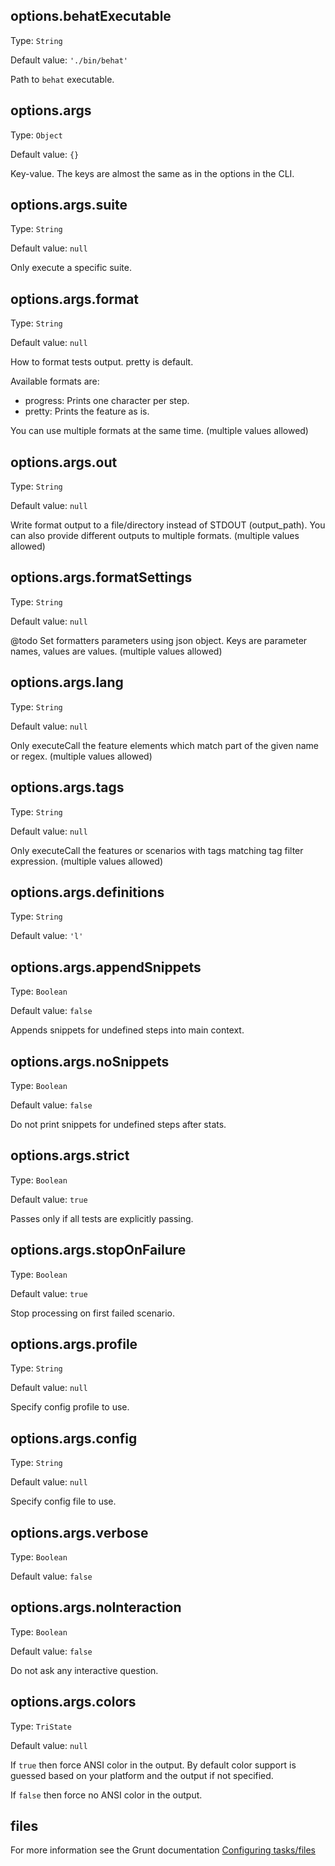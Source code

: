 ## options.behatExecutable

Type: `String`

Default value: `'./bin/behat'`

Path to `behat` executable.


## options.args

Type: `Object`

Default value: `{}`

Key-value. The keys are almost the same as in the options in the CLI.


## options.args.suite

Type: `String`

Default value: `null`

Only execute a specific suite.


## options.args.format

Type: `String`

Default value: `null`

How to format tests output. pretty is default.

Available formats are:

* progress: Prints one character per step.
* pretty: Prints the feature as is.

You can use multiple formats at the same time. (multiple values allowed)


## options.args.out

Type: `String`

Default value: `null`

Write format output to a file/directory instead of STDOUT (output_path). 
You can also provide different outputs to multiple formats. (multiple values 
allowed)


## options.args.formatSettings

Type: `String`

Default value: `null`

@todo Set formatters parameters using json object. Keys are parameter names, 
values are values. (multiple values allowed)


## options.args.lang

Type: `String`

Default value: `null`

Only executeCall the feature elements which match part of the given name or 
regex. (multiple values allowed)


## options.args.tags

Type: `String`

Default value: `null`

Only executeCall the features or scenarios with tags matching tag filter 
expression. (multiple values allowed)


## options.args.definitions

Type: `String`

Default value: `'l'`


## options.args.appendSnippets

Type: `Boolean`

Default value: `false`

Appends snippets for undefined steps into main context.


## options.args.noSnippets

Type: `Boolean`

Default value: `false`

Do not print snippets for undefined steps after stats.


## options.args.strict

Type: `Boolean`

Default value: `true`

Passes only if all tests are explicitly passing.


## options.args.stopOnFailure

Type: `Boolean`

Default value: `true`

Stop processing on first failed scenario.


## options.args.profile

Type: `String`

Default value: `null`

Specify config profile to use.


## options.args.config

Type: `String`

Default value: `null`

Specify config file to use.


## options.args.verbose

Type: `Boolean`

Default value: `false`


## options.args.noInteraction

Type: `Boolean`

Default value: `false`

Do not ask any interactive question.


## options.args.colors

Type: `TriState`

Default value: `null`

If `true` then force ANSI color in the output. By default color support is 
guessed based on your platform and the output if not specified.

If `false` then force no ANSI color in the output.


## files

For more information see the Grunt documentation
[Configuring tasks/files](http://gruntjs.com/configuring-tasks#files)
